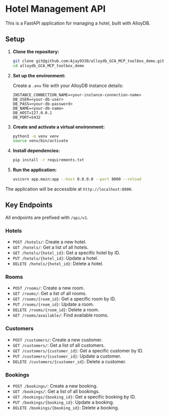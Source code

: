 # Hotel Management API

This is a FastAPI application for managing a hotel, built with AlloyDB.

## Setup

1.  **Clone the repository:**

    ```bash
    git clone git@github.com:Ajay9330/alloydb_GCA_MCP_toolbox_demo.git
    cd alloydb_GCA_MCP_toolbox_demo
    ```

2.  **Set up the environment:**

    Create a `.env` file with your AlloyDB instance details:

    ```
    INSTANCE_CONNECTION_NAME=<your-instance-connection-name>
    DB_USER=<your-db-user>
    DB_PASS=<your-db-password>
    DB_NAME=<your-db-name>
    DB_HOST=127.0.0.1
    DB_PORT=5432
    ```

3.  **Create and activate a virtual environment:**

    ```bash
    python3 -m venv venv
    source venv/bin/activate
    ```

4.  **Install dependencies:**

    ```bash
    pip install -r requirements.txt
    ```

5.  **Run the application:**

    ```bash
    uvicorn app.main:app --host 0.0.0.0 --port 8000 --reload
    ```

The application will be accessible at `http://localhost:8000`.

## Key Endpoints

All endpoints are prefixed with `/api/v1`.

### Hotels

*   `POST /hotels/`: Create a new hotel.
*   `GET /hotels/`: Get a list of all hotels.
*   `GET /hotels/{hotel_id}`: Get a specific hotel by ID.
*   `PUT /hotels/{hotel_id}`: Update a hotel.
*   `DELETE /hotels/{hotel_id}`: Delete a hotel.

### Rooms

*   `POST /rooms/`: Create a new room.
*   `GET /rooms/`: Get a list of all rooms.
*   `GET /rooms/{room_id}`: Get a specific room by ID.
*   `PUT /rooms/{room_id}`: Update a room.
*   `DELETE /rooms/{room_id}`: Delete a room.
*   `GET /rooms/available/`: Find available rooms.

### Customers

*   `POST /customers/`: Create a new customer.
*   `GET /customers/`: Get a list of all customers.
*   `GET /customers/{customer_id}`: Get a specific customer by ID.
*   `PUT /customers/{customer_id}`: Update a customer.
*   `DELETE /customers/{customer_id}`: Delete a customer.

### Bookings

*   `POST /bookings/`: Create a new booking.
*   `GET /bookings/`: Get a list of all bookings.
*   `GET /bookings/{booking_id}`: Get a specific booking by ID.
*   `PUT /bookings/{booking_id}`: Update a booking.
*   `DELETE /bookings/{booking_id}`: Delete a booking.

